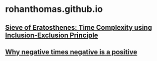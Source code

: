 # rohanthomas.github.io

## [Sieve of Eratosthenes: Time Complexity using Inclusion-Exclusion Principle](https://rohanthomas.me/Sieve-complexity.html)
## [Why negative times negative is a positive](https://rohanthomas.me/negative-times-negative.html)
